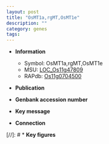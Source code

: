 ```yaml
---
layout: post
title: "OsMT1a,rgMT,OsMT1e"
description: ""
category: genes
tags: 
---
```


* **Information**  
    + Symbol: OsMT1a,rgMT,OsMT1e  
    + MSU: [LOC_Os11g47809](http://rice.uga.edu/cgi-bin/ORF_infopage.cgi?orf=LOC_Os11g47809)  
    + RAPdb: [Os11g0704500](http://rapdb.dna.affrc.go.jp/viewer/gbrowse_details/irgsp1?name=Os11g0704500)  

* **Publication**  

* **Genbank accession number**  

* **Key message**  

* **Connection**  

[//]: # * **Key figures**  


